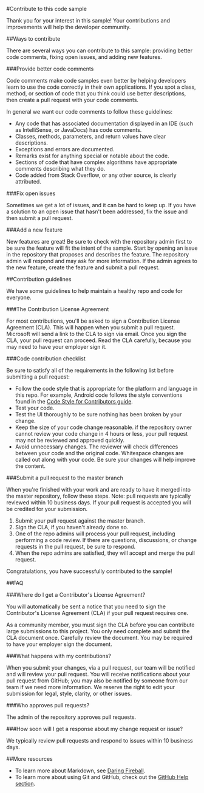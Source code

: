 #Contribute to this code sample 

Thank you for your interest in this sample! Your contributions and improvements will help the developer community. 

##Ways to contribute 

There are several ways you can contribute to this sample: providing better code comments, fixing open issues, and adding new features. 

###Provide better code comments 

Code comments make code samples even better by helping developers learn to use the code correctly in their own applications. If you spot a class, method, or section of code that you think could use better descriptions, then create a pull request with your code comments.


In general we want our code comments to follow these guidelines: 

- Any code that has associated documentation displayed in an IDE (such as IntelliSense, or JavaDocs) has code comments.
- Classes, methods, parameters, and return values have clear descriptions.
- Exceptions and errors are documented.
- Remarks exist for anything special or notable about the code.
- Sections of code that have complex algorithms have appropriate comments describing what they do.
- Code added from Stack Overflow, or any other source, is clearly attributed. 

###Fix open issues 

Sometimes we get a lot of issues, and it can be hard to keep up. If you have a solution to an open issue that hasn't been addressed, fix the issue and then submit a pull request. 

###Add a new feature 

New features are great! Be sure to check with the repository admin first to be sure the feature will fit the intent of the sample. Start by opening an issue in the repository that proposes and describes the feature. The repository admin will respond and may ask for more information. If the admin agrees to the new feature, create the feature and submit a pull request. 

##Contribution guidelines 

We have some guidelines to help maintain a healthy repo and code for everyone. 

###The Contribution License Agreement 

For most contributions, you'll be asked to sign a Contribution License Agreement (CLA). This will happen when you submit a pull request. Microsoft will send a link to the CLA to sign via email. Once you sign the CLA, your pull request can proceed. Read the CLA carefully, because you may need to have your employer sign it. 

###Code contribution checklist 

Be sure to satisfy all of the requirements in the following list before submitting a pull request: 

- Follow the code style that is appropriate for the platform and language in this repo. For example, Android code follows the style conventions found in the [Code Style for Contributors guide](https://source.android.com/source/code-style.html).
- Test your code.
- Test the UI thoroughly to be sure nothing has been broken by your change.
- Keep the size of your code change reasonable. if the repository owner cannot review your code change in 4 hours or less, your pull request may not be reviewed and approved quickly.
- Avoid unnecessary changes. The reviewer will check differences between your code and the original code. Whitespace changes are called out along with your code. Be sure your changes will help improve the content. 

###Submit a pull request to the master branch 

When you're finished with your work and are ready to have it merged into the master repository, follow these steps. Note: pull requests are typically reviewed within 10 business days. If your pull request is accepted you will be credited for your submission. 

1. Submit your pull request against the master branch.
2. Sign the CLA, if you haven't already done so.
3. One of the repo admins will process your pull request, including performing a code review. If there are questions, discussions, or change requests in the pull request, be sure to respond.
4. When the repo admins are satisfied, they will accept and merge the pull request. 

Congratulations, you have successfully contributed to the sample! 

##FAQ 

###Where do I get a Contributor's License Agreement? 

You will automatically be sent a notice that you need to sign the Contributor's License Agreement (CLA) if your pull request requires one. 

As a community member, you must sign the CLA before you can contribute large submissions to this project. You only need complete and submit the CLA document once. Carefully review the document. You may be required to have your employer sign the document. 

###What happens with my contributions? 

When you submit your changes, via a pull request, our team will be notified and will review your pull request. You will receive notifications about your pull request from GitHub; you may also be notified by someone from our team if we need more information. We reserve the right to edit your submission for legal, style, clarity, or other issues. 

###Who approves pull requests? 

The admin of the repository approves pull requests. 

###How soon will I get a response about my change request or issue? 

We typically review pull requests and respond to issues within 10 business days. 

##More resources 

- To learn more about Markdown, see [Daring Fireball](http://daringfireball.net/).
- To learn more about using Git and GitHub, check out the [GitHub Help section](http://help.github.com/). 